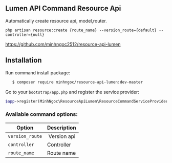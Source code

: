 ## Lumen API Command Resource Api

Automatically create resource api, model,router.


`php artisan resource:create {route_name} --version_route={default} --controller={null}`


https://github.com/minhngoc2512/resource-api-lumen
## Installation

Run command install package:

```sh
   $ composer require minhngoc/resource-api-lumen:dev-master
```

Go to your `bootstrap/app.php` and register the service provider:

```php
$app->register(MinhNgoc\ResourceApiLumen\ResourceCommandServiceProvider::class);
```


### Available command options:

Option | Description
--------- | -------
`version_route` | Version api
`controller` | Controller
`route_name` | Route name
